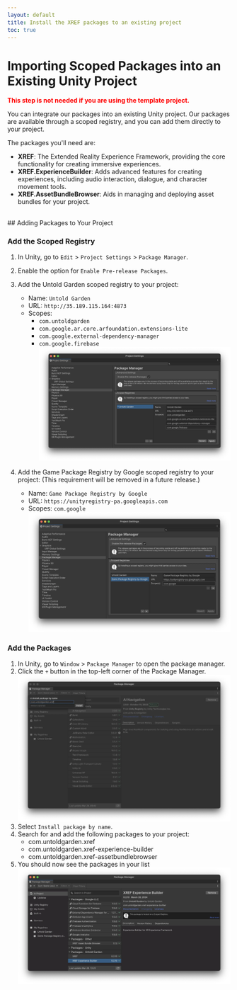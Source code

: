 ```yaml
---
layout: default
title: Install the XREF packages to an existing project
toc: true
---
```


# Importing Scoped Packages into an Existing Unity Project

**<font color="red">This step is not needed if you are using the template project.</font>**

You can integrate our packages into an existing Unity project. Our packages are available through a scoped registry, and you can add them directly to your project. 

The packages you'll need are:

- **XREF**: The Extended Reality Experience Framework, providing the core functionality for creating immersive experiences.
- **XREF.ExperienceBuilder**: Adds advanced features for creating experiences, including audio interaction, dialogue, and character movement tools.
- **XREF.AssetBundleBrowser**: Aids in managing and deploying asset bundles for your project.

<br>
## Adding Packages to Your Project

### Add the Scoped Registry

1. In Unity, go to `Edit` > `Project Settings` > `Package Manager`.
2. Enable the option for `Enable Pre-release Packages`.
3. Add the Untold Garden scoped registry to your project:
   - Name: `Untold Garden`
   - URL: `http://35.189.115.164:4873`
   - Scopes: 
        - `com.untoldgarden` 
        - `com.google.ar.core.arfoundation.extensions-lite`
        - `com.google.external-dependency-manager`
        - `com.google.firebase`
![alt_text](images/ugscopedregistry.webp "Untold Garden Scoped Registry")

4. Add the Game Package Registry by Google scoped registry to your project: (This requirement will be removed in a future release.)
   - Name: `Game Package Registry by Google`
   - URL: `https://unityregistry-pa.googleapis.com`
   - Scopes: `com.google`
![alt_text](images/googlescopedregistry.webp "Google Scoped Registry")


### Add the Packages

1. In Unity, go to `Window` > `Package Manager` to open the package manager.
2. Click the `+` button in the top-left corner of the Package Manager.
![alt_text](images/installpackage.webp "Install Package")
3. Select `Install package by name`.
4. Search for and add the following packages to your project:
   - com.untoldgarden.xref
   - com.untoldgarden.xref-experience-builder
   - com.untoldgarden.xref-assetbundlebrowser
5. You should now see the packages in your list
![alt_text](images/packages.webp "Packages successfully installed")

